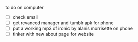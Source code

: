 to do on computer

- [ ] check email
- [ ] get revanced manager and tumblr apk for phone
- [ ] put a working mp3 of ironic by alanis morrisette on phone
- [ ] tinker with new about page for website